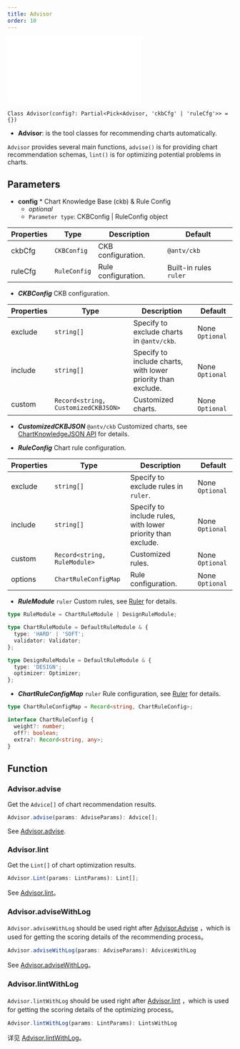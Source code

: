```yaml
---
title: Advisor
order: 10
---
```


<embed src='@/docs/common/style.md'></embed>


```sign
Class Advisor(config?: Partial<Pick<Advisor, 'ckbCfg' | 'ruleCfg'>> = {})
```

* **Advisor**: is the tool classes for recommending charts automatically.

`Advisor` provides several main functions, `advise()` is for providing chart recommendation schemas,  `lint()` is for optimizing potential problems in charts.

## Parameters

* **config** * Chart Knowledge Base (ckb) & Rule Config
  * _optional_
  * `Parameter type`: CKBConfig | RuleConfig object

| Properties | Type         | Description         | Default                |
| ---------- | ------------ | ------------------- | ---------------------- |
| ckbCfg     | `CKBConfig`  | CKB configuration.  | `@antv/ckb`            |
| ruleCfg    | `RuleConfig` | Rule configuration. | Built-in rules `ruler` |


* _**CKBConfig**_ CKB configuration.

| Properties | Type                                | Description                                                  | Default         |
| ---------- | ----------------------------------- | ------------------------------------------------------------ | --------------- |
| exclude    | `string[]`                          | Specify to exclude charts in `@antv/ckb`.                    | None `Optional` |
| include    | `string[]`                          | Specify to include charts, with lower priority than exclude. | None `Optional` |
| custom     | `Record<string, CustomizedCKBJSON>` | Customized charts.                                           | None `Optional` |

* _**CustomizedCKBJSON**_ `@antv/ckb` Customized charts, see [ChartKnowledgeJSON API](./ckb/CKBJson#parameters) for details.


* _**RuleConfig**_ Chart rule configuration.

| Properties | Type                         | Description                                                 | Default         |
| ---------- | ---------------------------- | ----------------------------------------------------------- | --------------- |
| exclude    | `string[]`                   | Specify to exclude rules in `ruler`.                        | None `Optional` |
| include    | `string[]`                   | Specify to include rules, with lower priority than exclude. | None `Optional` |
| custom     | `Record<string, RuleModule>` | Customized rules.                                           | None `Optional` |
| options    | `ChartRuleConfigMap`         | Rule configuration.                                         | None `Optional` |

* _**RuleModule**_ `ruler` Custom rules, see [Ruler](./Ruler.en.md) for details.

```ts
type RuleModule = ChartRuleModule | DesignRuleModule;

type ChartRuleModule = DefaultRuleModule & {
  type: 'HARD' | 'SOFT';
  validator: Validator;
};

type DesignRuleModule = DefaultRuleModule & {
  type: 'DESIGN';
  optimizer: Optimizer;
};
```

* _**ChartRuleConfigMap**_ `ruler` Rule configuration, see [Ruler](./Ruler.en.md) for details.

```ts
type ChartRuleConfigMap = Record<string, ChartRuleConfig>;

interface ChartRuleConfig {
  weight?: number;
  off?: boolean;
  extra?: Record<string, any>;
}
```

## Function

### Advisor.advise

Get the `Advice[]` of chart recommendation results.

```ts
Advisor.advise(params: AdviseParams): Advice[];
```

See [Advisor.advise](./Advisor-advise.en.md).


### Advisor.lint

Get the `Lint[]` of chart optimization results.

```ts
Advisor.Lint(params: LintParams): Lint[];
```

See [Advisor.lint](./Advisor-lint.en.md)。

### Advisor.adviseWithLog

`Advisor.adviseWithLog` should be used right after [Advisor.Advise](./Advisor-advise.en.md) ，which is used for getting the scoring details of the recommending process。

```ts
Advisor.adviseWithLog(params: AdviseParams): AdvicesWithLog
```

See [Advisor.adviseWithLog](./Advisor-adviseWithLog.en.md)。


### Advisor.lintWithLog

`Advisor.lintWithLog` should be used right after [Advisor.lint](./Advisor-lint.en.md) ，which is used for getting the scoring details of the optimizing process。

```ts
Advisor.lintWithLog(params: LintParams): LintsWithLog
```

详见 [Advisor.lintWithLog](./Advisor-lintWithLog.en.md)。
